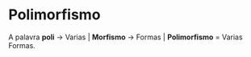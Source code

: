 # Polimorfismo

A palavra **poli** -> Varias | **Morfismo** -> Formas | **Polimorfismo** = Varias Formas.


